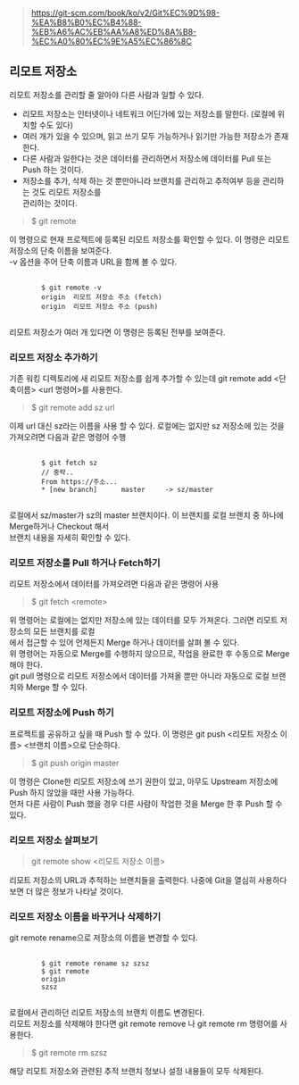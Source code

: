 > https://git-scm.com/book/ko/v2/Git%EC%9D%98-%EA%B8%B0%EC%B4%88-%EB%A6%AC%EB%AA%A8%ED%8A%B8-%EC%A0%80%EC%9E%A5%EC%86%8C

## 리모트 저장소
리모트 저장소를 관리할 줄 알아야 다른 사람과 일할 수 있다.
- 리모트 저장소는 인터넷이나 네트워크 어딘가에 있는 저장소를 말한다. (로컬에 위치할 수도 있다)
- 여러 개가 있을 수 있으며, 읽고 쓰기 모두 가능하거나 읽기만 가능한 저장소가 존재한다.
- 다른 사람과 일한다는 것은 데이터를 관리하면서 저장소에 데이터를 Pull 또는 Push 하는 것이다.
- 저장소를 추가, 삭제 하는 것 뿐만아니라 브랜치를 관리하고 추적여부 등을 관리하는 것도 리모트 저장소를 <br> 관리하는 것이다.

> $ git remote

이 명령으로 현재 프로젝트에 등록된 리모트 저장소를 확인할 수 있다. 이 명령은 리모트 저장소의 단축 이름을 보여준다. <br>
-v 옵션을 주어 단축 이름과 URL을 함께 볼 수 있다.
<pre>
    <code>
        $ git remote -v
        origin  리모트 저장소 주소 (fetch)
        origin  리모트 저장소 주소 (push)
    </code>
</pre>
리모트 저장소가 여러 개 있다면 이 명령은 등록된 전부를 보여준다. 

### 리모트 저장소 추가하기
기존 워킹 디렉토리에 새 리모트 저장소를 쉽게 추가할 수 있는데 git remote add <단축이름<z>> <url 명령어<z>>를 사용한다.
> $ git remote add sz url

이제 url 대신 sz라는 이름을 사용 할 수 있다. 로컬에는 없지만 sz 저장소에 있는 것을 가져오려면 다음과 같은 명령어 수행
<pre>
    <code>
        $ git fetch sz
        // 중략..
        From https://주소...
        * [new branch]      master     -> sz/master
    </code>
</pre>
로컬에서 sz/master가 sz의 master 브랜치이다. 이 브랜치를 로컬 브랜치 중 하나에 Merge하거나 Checkout 해서 <br> 브랜치 내용을 자세히 확인할 수 있다.

### 리모트 저장소를 Pull 하거나 Fetch하기
리모트 저장소에서 데이터를 가져오려면 다음과 같은 명령어 사용
> $ git fetch <remote<span>>

위 명령어는 로컬에는 없지만 저장소에 있는 데이터를 모두 가져온다. 그러면 리모트 저장소의 모든 브랜치를 로컬<br>에서 접근할 수 있어 언제든지 Merge 하거나 데이터를 살펴 볼 수 있다.<br>
위 명령어는 자동으로 Merge를 수행하지 않으므로, 작업을 완료한 후 수동으로 Merge해야 한다.<br>
git pull 명령으로 리모트 저장소에서 데이터를 가져올 뿐만 아니라 자동으로 로컬 브랜치와 Merge 할 수 있다.

### 리모트 저장소에 Push 하기
프로젝트를 공유하고 싶을 때 Push 할 수 있다. 이 명령은 git push <리모트 저장소 이름<z>> <브랜치 이름<z>>으로 단순하다.
> $ git push origin master

이 명령은 Clone한 리모트 저장소에 쓰기 권한이 있고, 아무도 Upstream 저장소에 Push 하지 않았을 때만 사용 가능하다. <br> 먼저 다른 사람이 Push 했을 경우 다른 사람이 작업한 것을 Merge 한 후 Push 할 수 있다.

### 리모트 저장소 살펴보기
> git remote show <리모트 저장소 이름<z>>

리모트 저장소의 URL과 추적하는 브랜치들을 출력한다. 나중에 Git을 열심히 사용하다보면 더 많은 정보가 나타날 것이다.<br>

### 리모트 저장소 이름을 바꾸거나 삭제하기
git remote rename으로 저장소의 이름을 변경할 수 있다.
<pre>
    <code>
        $ git remote rename sz szsz
        $ git remote
        origin
        szsz
    </code>
</pre>
로컬에서 관리하던 리모트 저장소의 브랜치 이름도 변경된다.<br>
리모트 저장소를 삭제해야 한다면 git remote remove 나 git remote rm 명령어를 사용한다.
> $ git remote rm szsz

해당 리모트 저장소와 관련된 추적 브랜치 정보나 설정 내용들이 모두 삭제된다.